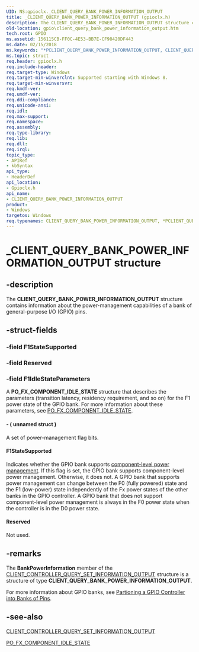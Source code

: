 ```yaml
---
UID: NS:gpioclx._CLIENT_QUERY_BANK_POWER_INFORMATION_OUTPUT
title: _CLIENT_QUERY_BANK_POWER_INFORMATION_OUTPUT (gpioclx.h)
description: The CLIENT_QUERY_BANK_POWER_INFORMATION_OUTPUT structure contains information about the power-management capabilities of a bank of general-purpose I/O (GPIO) pins.
old-location: gpio\client_query_bank_power_information_output.htm
tech.root: GPIO
ms.assetid: 156115CB-FF0C-4E53-BB7E-CF98420DF443
ms.date: 02/15/2018
ms.keywords: "*PCLIENT_QUERY_BANK_POWER_INFORMATION_OUTPUT, CLIENT_QUERY_BANK_POWER_INFORMATION_OUTPUT, CLIENT_QUERY_BANK_POWER_INFORMATION_OUTPUT structure [Parallel Ports], GPIO.client_query_bank_power_information_output, PCLIENT_QUERY_BANK_POWER_INFORMATION_OUTPUT, PCLIENT_QUERY_BANK_POWER_INFORMATION_OUTPUT structure pointer [Parallel Ports], _CLIENT_QUERY_BANK_POWER_INFORMATION_OUTPUT, gpioclx/CLIENT_QUERY_BANK_POWER_INFORMATION_OUTPUT, gpioclx/PCLIENT_QUERY_BANK_POWER_INFORMATION_OUTPUT"
ms.topic: struct
req.header: gpioclx.h
req.include-header: 
req.target-type: Windows
req.target-min-winverclnt: Supported starting with Windows 8.
req.target-min-winversvr: 
req.kmdf-ver: 
req.umdf-ver: 
req.ddi-compliance: 
req.unicode-ansi: 
req.idl: 
req.max-support: 
req.namespace: 
req.assembly: 
req.type-library: 
req.lib: 
req.dll: 
req.irql: 
topic_type:
- APIRef
- kbSyntax
api_type:
- HeaderDef
api_location:
- Gpioclx.h
api_name:
- CLIENT_QUERY_BANK_POWER_INFORMATION_OUTPUT
product:
- Windows
targetos: Windows
req.typenames: CLIENT_QUERY_BANK_POWER_INFORMATION_OUTPUT, *PCLIENT_QUERY_BANK_POWER_INFORMATION_OUTPUT
---
```


# _CLIENT_QUERY_BANK_POWER_INFORMATION_OUTPUT structure


## -description


The <b>CLIENT_QUERY_BANK_POWER_INFORMATION_OUTPUT</b> structure contains information about the power-management capabilities of a bank of general-purpose I/O (GPIO) pins.


## -struct-fields




### -field F1StateSupported

 


### -field Reserved

 


### -field F1IdleStateParameters

A <b>PO_FX_COMPONENT_IDLE_STATE</b> structure that describes the parameters (transition latency, residency requirement, and so on) for the F1 power state of the GPIO bank. For more information about these parameters, see <a href="https://docs.microsoft.com/windows-hardware/drivers/ddi/content/wdm/ns-wdm-_po_fx_component_idle_state">PO_FX_COMPONENT_IDLE_STATE</a>.


#### - ( unnamed struct )

A set of power-management flag bits.



#### F1StateSupported

Indicates whether the GPIO bank supports <a href="https://docs.microsoft.com/windows-hardware/drivers/kernel/component-level-power-management">component-level power management</a>. If this flag is set, the GPIO bank supports component-level power management. Otherwise, it does not. A GPIO bank that supports power management can change between the F0 (fully powered) state and the F1 (low-power) state independently of the Fx power states of the other banks in the GPIO controller. A GPIO bank that does not support component-level power management is always in the F0 power state when the controller is in the D0 power state.



#### Reserved

Not used.


## -remarks



The <b>BankPowerInformation</b> member of the <a href="https://docs.microsoft.com/windows-hardware/drivers/ddi/content/gpioclx/ns-gpioclx-_client_controller_query_set_information_output">CLIENT_CONTROLLER_QUERY_SET_INFORMATION_OUTPUT</a> structure is a structure of type <b>CLIENT_QUERY_BANK_POWER_INFORMATION_OUTPUT</b>.

For more information about GPIO banks, see <a href="https://docs.microsoft.com/windows-hardware/drivers/gpio/partitioning-a-gpio-controller-into-banks-of-pins">Partioning a GPIO Controller into Banks of Pins</a>.




## -see-also




<a href="https://docs.microsoft.com/windows-hardware/drivers/ddi/content/gpioclx/ns-gpioclx-_client_controller_query_set_information_output">CLIENT_CONTROLLER_QUERY_SET_INFORMATION_OUTPUT</a>



<a href="https://docs.microsoft.com/windows-hardware/drivers/ddi/content/wdm/ns-wdm-_po_fx_component_idle_state">PO_FX_COMPONENT_IDLE_STATE</a>
 

 

